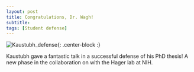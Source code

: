 ```yaml
---
layout: post
title: Congratulations, Dr. Wagh!
subtitle:
tags: [Student defense]
---
```


![Kaustubh_defense](/img/posts/Kaustubh_defense.jpg){: .center-block :}

Kaustubh gave a fantastic talk in a successful defense of his PhD thesis! A new phase in the collaboration
on with the Hager lab at NIH.
